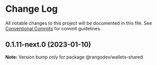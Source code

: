 # Change Log

All notable changes to this project will be documented in this file.
See [Conventional Commits](https://conventionalcommits.org) for commit guidelines.

## 0.1.11-next.0 (2023-01-10)

**Note:** Version bump only for package @rangodev/wallets-shared

